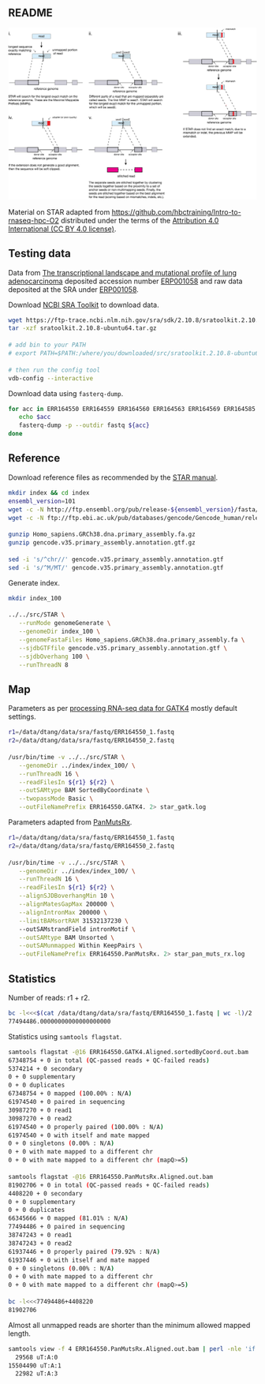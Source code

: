 ## README

![STAR alignment strategy](img/star_strategy.png)

Material on STAR adapted from https://github.com/hbctraining/Intro-to-rnaseq-hpc-O2 distributed under the terms of the [Attribution 4.0 International (CC BY 4.0 license)](https://creativecommons.org/licenses/by/4.0/).

## Testing data

Data from [The transcriptional landscape and mutational profile of lung adenocarcinoma](https://www.ncbi.nlm.nih.gov/pmc/articles/PMC3483540/) deposited accession number [ERP001058](https://www.ncbi.nlm.nih.gov/geo/query/acc.cgi?acc=GSE40419) and raw data deposited at the SRA under [ERP001058](https://www.ncbi.nlm.nih.gov/sra?term=ERP001058).

Download [NCBI SRA Toolkit](https://trace.ncbi.nlm.nih.gov/Traces/sra/sra.cgi?view=software) to download data.

```bash
wget https://ftp-trace.ncbi.nlm.nih.gov/sra/sdk/2.10.8/sratoolkit.2.10.8-ubuntu64.tar.gz
tar -xzf sratoolkit.2.10.8-ubuntu64.tar.gz

# add bin to your PATH
# export PATH=$PATH:/where/you/downloaded/src/sratoolkit.2.10.8-ubuntu64/bin

# then run the config tool
vdb-config --interactive
```

Download data using `fasterq-dump`.

```bash
for acc in ERR164550 ERR164559 ERR164560 ERR164563 ERR164569 ERR164585 ERR164613; do
   echo $acc
   fasterq-dump -p --outdir fastq ${acc}
done
```

## Reference

Download reference files as recommended by the [STAR manual](https://github.com/alexdobin/STAR/blob/master/doc/STARmanual.pdf).

```bash
mkdir index && cd index
ensembl_version=101
wget -c -N http://ftp.ensembl.org/pub/release-${ensembl_version}/fasta/homo_sapiens/dna/Homo_sapiens.GRCh38.dna.primary_assembly.fa.gz
wget -c -N ftp://ftp.ebi.ac.uk/pub/databases/gencode/Gencode_human/release_35/gencode.v35.primary_assembly.annotation.gtf.gz

gunzip Homo_sapiens.GRCh38.dna.primary_assembly.fa.gz
gunzip gencode.v35.primary_assembly.annotation.gtf.gz

sed -i 's/^chr//' gencode.v35.primary_assembly.annotation.gtf
sed -i 's/^M/MT/' gencode.v35.primary_assembly.annotation.gtf
```

Generate index.

```bash
mkdir index_100

../../src/STAR \
   --runMode genomeGenerate \
   --genomeDir index_100 \
   --genomeFastaFiles Homo_sapiens.GRCh38.dna.primary_assembly.fa \
   --sjdbGTFfile gencode.v35.primary_assembly.annotation.gtf \
   --sjdbOverhang 100 \
   --runThreadN 8
```

## Map

Parameters as per [processing RNA-seq data for GATK4](https://github.com/gatk-workflows/gatk4-rnaseq-germline-snps-indels) mostly default settings.

```bash
r1=/data/dtang/data/sra/fastq/ERR164550_1.fastq
r2=/data/dtang/data/sra/fastq/ERR164550_2.fastq

/usr/bin/time -v ../../src/STAR \
   --genomeDir ../index/index_100/ \
   --runThreadN 16 \
   --readFilesIn ${r1} ${r2} \
   --outSAMtype BAM SortedByCoordinate \
   --twopassMode Basic \
   --outFileNamePrefix ERR164550.GATK4. 2> star_gatk.log
```

Parameters adapted from [PanMutsRx](https://github.com/m081429/PanMutsRx).

```bash
r1=/data/dtang/data/sra/fastq/ERR164550_1.fastq
r2=/data/dtang/data/sra/fastq/ERR164550_2.fastq

/usr/bin/time -v ../../src/STAR \
   --genomeDir ../index/index_100/ \
   --runThreadN 16 \
   --readFilesIn ${r1} ${r2} \
   --alignSJDBoverhangMin 10 \
   --alignMatesGapMax 200000 \
   --alignIntronMax 200000 \
   --limitBAMsortRAM 31532137230 \ 
   --outSAMstrandField intronMotif \
   --outSAMtype BAM Unsorted \
   --outSAMunmapped Within KeepPairs \
   --outFileNamePrefix ERR164550.PanMutsRx. 2> star_pan_muts_rx.log
```

## Statistics

Number of reads: r1 + r2.

```bash
bc -l<<<$(cat /data/dtang/data/sra/fastq/ERR164550_1.fastq | wc -l)/2
77494486.00000000000000000000
```

Statistics using `samtools flagstat`.

```bash
samtools flagstat -@16 ERR164550.GATK4.Aligned.sortedByCoord.out.bam 
67348754 + 0 in total (QC-passed reads + QC-failed reads)
5374214 + 0 secondary
0 + 0 supplementary
0 + 0 duplicates
67348754 + 0 mapped (100.00% : N/A)
61974540 + 0 paired in sequencing
30987270 + 0 read1
30987270 + 0 read2
61974540 + 0 properly paired (100.00% : N/A)
61974540 + 0 with itself and mate mapped
0 + 0 singletons (0.00% : N/A)
0 + 0 with mate mapped to a different chr
0 + 0 with mate mapped to a different chr (mapQ>=5)

samtools flagstat -@16 ERR164550.PanMutsRx.Aligned.out.bam
81902706 + 0 in total (QC-passed reads + QC-failed reads)
4408220 + 0 secondary
0 + 0 supplementary
0 + 0 duplicates
66345666 + 0 mapped (81.01% : N/A)
77494486 + 0 paired in sequencing
38747243 + 0 read1
38747243 + 0 read2
61937446 + 0 properly paired (79.92% : N/A)
61937446 + 0 with itself and mate mapped
0 + 0 singletons (0.00% : N/A)
0 + 0 with mate mapped to a different chr
0 + 0 with mate mapped to a different chr (mapQ>=5)

bc -l<<<77494486+4408220
81902706
```

Almost all unmapped reads are shorter than the minimum allowed mapped length.

```bash
samtools view -f 4 ERR164550.PanMutsRx.Aligned.out.bam | perl -nle 'if (/(uT:.*)/ ){ print $1 }' | sort | uniq -c
  29568 uT:A:0
15504490 uT:A:1
  22982 uT:A:3
```

